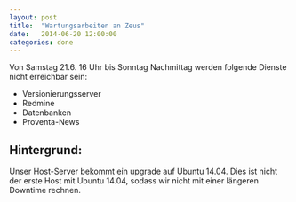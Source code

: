 ```yaml
---
layout: post
title:  "Wartungsarbeiten an Zeus"
date:   2014-06-20 12:00:00
categories: done
---
```

Von Samstag 21.6. 16 Uhr bis Sonntag Nachmittag werden folgende Dienste nicht erreichbar sein:

* Versionierungsserver
* Redmine
* Datenbanken
* Proventa-News

Hintergrund:
-----------

Unser Host-Server bekommt ein upgrade auf Ubuntu 14.04. Dies ist nicht der erste Host mit Ubuntu 14.04, sodass wir nicht mit einer längeren Downtime rechnen. 
